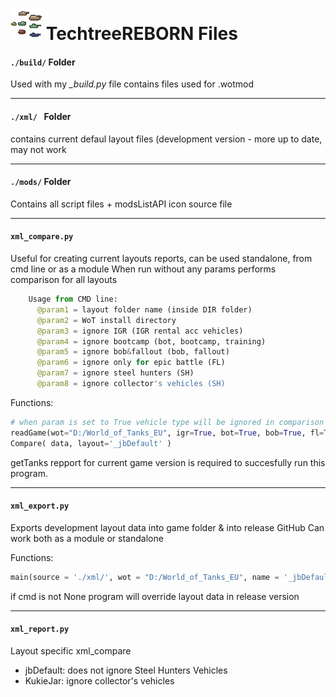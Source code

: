 # ![GitHub Logo](https://github.com/JohnyBafak/TechtreeREBORN/blob/main/build/res/gui/maps/icons/atechtree.png?raw=true) TechtreeREBORN Files

#### ``` ./build/ ``` Folder
Used with my *_build.py* file contains files used for .wotmod  

------

####  ``` ./xml/  ``` Folder
contains current defaul layout files (development version - more up to date, may not work

------

#### ``` ./mods/ ``` Folder
Contains all script files + modsListAPI icon source file

------

#### ``` xml_compare.py ```

Useful for creating current layouts reports, can be used standalone, from cmd line or as a module
When run without any params performs comparison for all layouts
```python
    Usage from CMD line:
      @param1 = layout folder name (inside DIR folder)
      @param2 = WoT install directory
      @param3 = ignore IGR (IGR rental acc vehicles)
      @param4 = ignore bootcamp (bot, bootcamp, training)
      @param5 = ignore bob&fallout (bob, fallout)
      @param6 = ignore only for epic battle (FL)
      @param7 = ignore steel hunters (SH)
      @param8 = ignore collector's vehicles (SH)
````

Functions:

```python 
# when param is set to True vehicle type will be ignored in comparison
readGame(wot="D:/World_of_Tanks_EU", igr=True, bot=True, bob=True, fl=True, sh=False, collector=False):
Compare( data, layout='_jbDefault' )
```
getTanks repport for current game version is required to succesfully run this program.

------

#### ``` xml_export.py ``` 

Exports development layout data into game folder & into release GitHub
Can work both as a module or standalone

Functions:

```python
main(source = './xml/', wot = "D:/World_of_Tanks_EU", name = '_jbDefault', cmd = None):
```
if cmd is not None program will override layout data in release version

------

#### ``` xml_report.py ```

Layout specific xml_compare
- jbDefault: does not ignore Steel Hunters Vehicles
- KukieJar: ignore collector's vehicles


